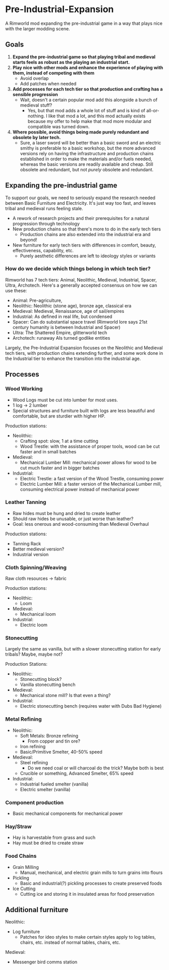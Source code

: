# Pre-Industrial-Expansion
A Rimworld mod expanding the pre-industrial game in a way that plays nice with the larger modding scene.

## Goals

1. **Expand the pre-industrial game so that playing tribal and medieval starts feels as robust as the playing an industrial start.**
2. **Play nice with other mods and enhance the experience of playing with them, instead of competing with them**
	- Avoid overlap
	- Add patches when needed
3. **Add processes for each tech tier so that production and crafting has a sensible progression**
	- Wait, doesn't a certain popular mod add this alongside a bunch of medieval stuff?
		- Yes, but that mod adds a whole lot of stuff and is kind of all-or-nothing. I like that mod a lot, and this mod actually exists because my offer to help make that mod more modular and compatible was turned down.
4. **Where possible, avoid things being made purely redundant and obsolete by later tech.** 
	- Sure, a laser sword will be better than a basic sword and an electric smithy is preferable to a basic workshop, but the more advanced versions rely on having the infrastructure and production chains established in order to make the materials and/or fuels needed, whereas the basic versions are readily available and cheap. Still obsolete and redundant, but not *purely* obsolete and redundant.

## Expanding the pre-industrial game

 To support our goals, we need to seriously expand the research needed between Basic Furniture and Electricity. It's just way too fast, and leaves tribal and medieval runs feeling stale.

- A rework of research projects and their prerequisites for a natural progression through technology
- New production chains so that there's more to do in the early tech tiers
	- Production chains are also extended into the industrial era and beyond! 
- New furniture for early tech tiers with differences in comfort, beauty, effectiveness, capability, etc.
	- Purely aesthetic differences are left to ideology styles or variants

### How do we decide which things belong in which tech tier?
Rimworld has 7 tech tiers: Animal, Neolithic, Medieval, Industrial, Spacer, Ultra, Archotech. Here's a generally accepted consensus on how we can use these:

- Animal: Pre-agriculture,
- Neolithic: Neolithic (stone age), bronze age, classical era
- Medieval: Medieval, Renaissance, age of sail/empires
- Industrial: As defined in real life, but condensed
- Spacer: Can do substantial space travel (Rimworld lore says 21st century humanity is between Industrial and Spacer)
- Ultra: The Shattered Empire, glitterworld tech
- Archotech: runaway AIs turned godlike entities

Largely, the Pre-Industrial Expansion focuses on the Neolithic and Medieval tech tiers, with production chains extending further, and some work done in the Industrial tier to enhance the transition into the industrial age.

## Processes

### Wood Working

- Wood Logs must be cut into lumber for most uses. 
- 1 log -> 2 lumber
- Special structures and furniture built with logs are less beautiful and comfortable, but are sturdier with higher HP.

Production stations:
- Neolithic:
	- Crafting spot: slow, 1 at a time cutting
	- Wood Trestle: with the assistance of proper tools, wood can be cut faster and in small batches
- Medieval:
	- Mechanical Lumber Mill: mechanical power allows for wood to be cut much faster and in bigger batches
- Industrial:
	- Electric Trestle: a fast version of the Wood Trestle, consuming power
	- Electric Lumber Mill: a faster version of the Mechanical Lumber mill, consuming electrical power instead of mechanical power

### Leather Tanning

- Raw hides must be hung and dried to create leather
- Should raw hides be unusable, or just worse than leather?
- Goal: less onerous and wood-consuming than Medieval Overhaul

Production stations:
- Tanning Rack
- Better medieval version?
- Industrial version

### Cloth Spinning/Weaving

Raw cloth resources -> fabric

Production stations:
- Neolithic:
	- Loom
- Medieval:
	- Mechanical loom
- Industrial:
	- Electric loom

### Stonecutting

Largely the same as vanilla, but with a slower stonecutting station for early tribals? Maybe, maybe not?

Production Stations:
- Neolithic:
	- Stonecutting block?
	- Vanilla stonecutting bench
- Medieval:
	- Mechanical stone mill? Is that even a thing?
- Industrial:
	- Electric stonecutting bench (requires water with Dubs Bad Hygiene)

### Metal Refining

- Neolithic:
	- Soft Metals: Bronze refining
		- From copper and tin ore?
	- Iron refining
	- Basic/Primitive Smelter, 40-50% speed
- Medieval:
	- Steel refining
		- Do we need coal or will charcoal do the trick? Maybe both is best
	- Crucible or something, Advanced Smelter, 65% speed
- Industrial:
	- Industrial fueled smelter (vanilla)
	- Electric smelter (vanilla)
### Component production

- Basic mechanical components for mechanical power

### Hay/Straw

- Hay is harvestable from grass and such
- Hay must be dried to create straw
### Food Chains

- Grain Milling
	- Manual, mechanical, and electric grain mills to turn grains into flours
- Pickling
	- Basic and industrial(?) pickling processes to create preserved foods
- Ice Cutting
	- Cutting ice and storing it in insulated areas for food preservation

## Additional furniture

Neolithic:
- Log furniture
	- Patches for ideo styles to make certain styles apply to log tables, chairs, etc. instead of normal tables, chairs, etc.

Medieval:
- Messenger bird comms station